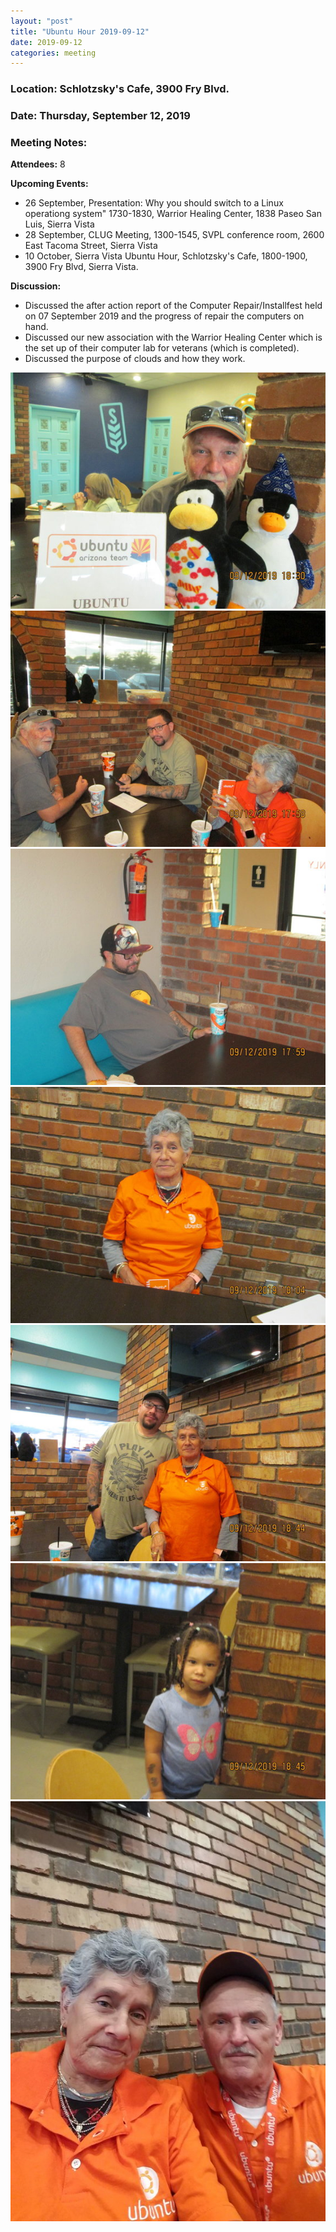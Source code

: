 ```yaml
---
layout: "post"
title: "Ubuntu Hour 2019-09-12"
date: 2019-09-12
categories: meeting
---
```


### Location: Schlotzsky's Cafe, 3900 Fry Blvd.

### Date: Thursday, September 12, 2019

### Meeting Notes:

**Attendees:** 8

**Upcoming Events:**

 * 26 September, Presentation: Why you should switch to a Linux operationg system" 1730-1830, Warrior Healing Center, 1838 Paseo San Luis, Sierra Vista
 * 28 September, CLUG Meeting, 1300-1545, SVPL conference room, 2600 East Tacoma Street, Sierra Vista
 * 10 October, Sierra Vista Ubuntu Hour, Schlotzsky's Cafe, 1800-1900, 3900 Fry Blvd, Sierra Vista.

**Discussion:**

 * Discussed the after action report of the Computer Repair/Installfest held on 07 September 2019 and the progress of repair the computers on hand.
 * Discussed our new association with the Warrior Healing Center which is the set up of their computer lab for veterans (which is completed).
 * Discussed the purpose of clouds and how they work.

![alt text](https://raw.githubusercontent.com/CochiseLinuxUsersGroup/CochiseLinuxUsersGroup.github.io/master/images/rsz_sv_ubuntuhour_2019-09-12_1.jpg)
![alt text](https://raw.githubusercontent.com/CochiseLinuxUsersGroup/CochiseLinuxUsersGroup.github.io/master/images/rsz_sv_ubuntuhour_2019-09-12_2.jpg)
![alt text](https://raw.githubusercontent.com/CochiseLinuxUsersGroup/CochiseLinuxUsersGroup.github.io/master/images/rsz_sv_ubuntuhour_2019-09-12_3.jpg)
![alt text](https://raw.githubusercontent.com/CochiseLinuxUsersGroup/CochiseLinuxUsersGroup.github.io/master/images/rsz_sv_ubuntuhour_2019-09-12_4.jpg)
![alt text](https://raw.githubusercontent.com/CochiseLinuxUsersGroup/CochiseLinuxUsersGroup.github.io/master/images/rsz_sv_ubuntuhour_2019-09-12_5.jpg)
![alt text](https://raw.githubusercontent.com/CochiseLinuxUsersGroup/CochiseLinuxUsersGroup.github.io/master/images/rsz_sv_ubuntuhour_2019-09-12_6.jpg)
![alt text](https://raw.githubusercontent.com/CochiseLinuxUsersGroup/CochiseLinuxUsersGroup.github.io/master/images/rsz_sv_ubuntuhour_2019-09-12_7.jpg)

